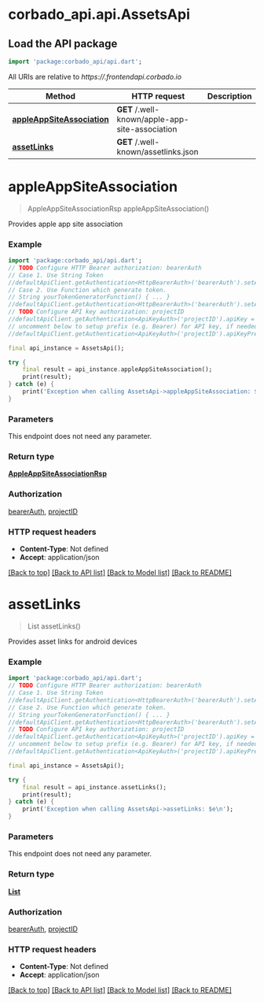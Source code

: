 # corbado_api.api.AssetsApi

## Load the API package
```dart
import 'package:corbado_api/api.dart';
```

All URIs are relative to *https://<project ID>.frontendapi.corbado.io*

Method | HTTP request | Description
------------- | ------------- | -------------
[**appleAppSiteAssociation**](AssetsApi.md#appleappsiteassociation) | **GET** /.well-known/apple-app-site-association | 
[**assetLinks**](AssetsApi.md#assetlinks) | **GET** /.well-known/assetlinks.json | 


# **appleAppSiteAssociation**
> AppleAppSiteAssociationRsp appleAppSiteAssociation()



Provides apple app site association

### Example
```dart
import 'package:corbado_api/api.dart';
// TODO Configure HTTP Bearer authorization: bearerAuth
// Case 1. Use String Token
//defaultApiClient.getAuthentication<HttpBearerAuth>('bearerAuth').setAccessToken('YOUR_ACCESS_TOKEN');
// Case 2. Use Function which generate token.
// String yourTokenGeneratorFunction() { ... }
//defaultApiClient.getAuthentication<HttpBearerAuth>('bearerAuth').setAccessToken(yourTokenGeneratorFunction);
// TODO Configure API key authorization: projectID
//defaultApiClient.getAuthentication<ApiKeyAuth>('projectID').apiKey = 'YOUR_API_KEY';
// uncomment below to setup prefix (e.g. Bearer) for API key, if needed
//defaultApiClient.getAuthentication<ApiKeyAuth>('projectID').apiKeyPrefix = 'Bearer';

final api_instance = AssetsApi();

try {
    final result = api_instance.appleAppSiteAssociation();
    print(result);
} catch (e) {
    print('Exception when calling AssetsApi->appleAppSiteAssociation: $e\n');
}
```

### Parameters
This endpoint does not need any parameter.

### Return type

[**AppleAppSiteAssociationRsp**](AppleAppSiteAssociationRsp.md)

### Authorization

[bearerAuth](../README.md#bearerAuth), [projectID](../README.md#projectID)

### HTTP request headers

 - **Content-Type**: Not defined
 - **Accept**: application/json

[[Back to top]](#) [[Back to API list]](../README.md#documentation-for-api-endpoints) [[Back to Model list]](../README.md#documentation-for-models) [[Back to README]](../README.md)

# **assetLinks**
> List<AssetLink> assetLinks()



Provides asset links for android devices

### Example
```dart
import 'package:corbado_api/api.dart';
// TODO Configure HTTP Bearer authorization: bearerAuth
// Case 1. Use String Token
//defaultApiClient.getAuthentication<HttpBearerAuth>('bearerAuth').setAccessToken('YOUR_ACCESS_TOKEN');
// Case 2. Use Function which generate token.
// String yourTokenGeneratorFunction() { ... }
//defaultApiClient.getAuthentication<HttpBearerAuth>('bearerAuth').setAccessToken(yourTokenGeneratorFunction);
// TODO Configure API key authorization: projectID
//defaultApiClient.getAuthentication<ApiKeyAuth>('projectID').apiKey = 'YOUR_API_KEY';
// uncomment below to setup prefix (e.g. Bearer) for API key, if needed
//defaultApiClient.getAuthentication<ApiKeyAuth>('projectID').apiKeyPrefix = 'Bearer';

final api_instance = AssetsApi();

try {
    final result = api_instance.assetLinks();
    print(result);
} catch (e) {
    print('Exception when calling AssetsApi->assetLinks: $e\n');
}
```

### Parameters
This endpoint does not need any parameter.

### Return type

[**List<AssetLink>**](AssetLink.md)

### Authorization

[bearerAuth](../README.md#bearerAuth), [projectID](../README.md#projectID)

### HTTP request headers

 - **Content-Type**: Not defined
 - **Accept**: application/json

[[Back to top]](#) [[Back to API list]](../README.md#documentation-for-api-endpoints) [[Back to Model list]](../README.md#documentation-for-models) [[Back to README]](../README.md)

